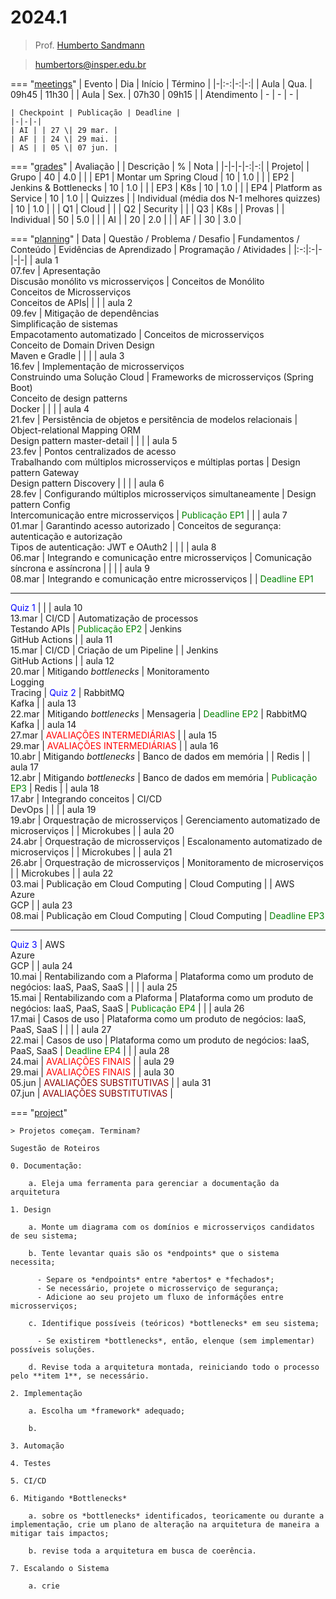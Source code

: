 # 2024.1

> Prof. [Humberto Sandmann](https://hsandmann.github.io)

> [humbertors@insper.edu.br](mailto:humbertors@insper.edu.br)

=== "[meetings](#meetings)"
    | Evento | Dia | Início | Término |
    |-|:-:|-:|-:|
    | Aula | Qua. | 09h45 | 11h30 |
    | Aula | Sex. | 07h30 | 09h15 |
    | Atendimento | - | - | - |

    | Checkpoint | Publicação | Deadline |
    |-|-|-|
    | AI | | 27 \| 29 mar. | 
    | AF | | 24 \| 29 mai. | 
    | AS | | 05 \| 07 jun. | 

=== "[grades](#grades)"
    | Avaliação | | Descrição | % | Nota |
    |-|-|-|-:|-:|
    | Projeto|  | Grupo | 40 | 4.0 |
    | | EP1 | Montar um Spring Cloud | 10 | 1.0 |
    | | EP2 | Jenkins & Bottlenecks | 10 | 1.0 |
    | | EP3 | K8s | 10 | 1.0 |
    | | EP4 | Platform as Service | 10 | 1.0 |
    | Quizzes | | Individual (média dos N-1 melhores quizzes) | 10 | 1.0 |
    | | Q1 | Cloud | 
    | | Q2 | Security |
    | | Q3 | K8s |
    | Provas | | Individual | 50 | 5.0 |
    | | AI | | 20 | 2.0 |
    | | AF | | 30 | 3.0 |

=== "[planning](#planning)"
    | Data | Questão / Problema / Desafio	| Fundamentos / Conteúdo |	Evidências de Aprendizado	| Programação / Atividades |
    |:-:|:-|-|-|-|
    | aula 1 <br>07.fev | Apresentação <br> Discusão monólito vs microsserviços | Conceitos de Monólito <br> Conceitos de Microsserviços <br> Conceitos de APIs| | |
    | aula 2 <br>09.fev | Mitigação de dependências <br> Simplificação de sistemas <br> Empacotamento automatizado | Conceitos de microsserviços <br> Conceito de Domain Driven Design <br> Maven e Gradle | | |
    | aula 3 <br>16.fev | Implementação de microsserviços <br> Construindo uma Solução Cloud | Frameworks de microsserviços (Spring Boot)<br> Conceito de design patterns <br> Docker | | |
    | aula 4 <br>21.fev | Persistência de objetos e persitência de modelos relacionais | Object-relational Mapping ORM <br> Design pattern master-detail | | |
    | aula 5 <br>23.fev | Pontos centralizados de acesso <br> Trabalhando com múltiplos microsserviços e múltiplas portas | Design pattern Gateway <br> Design pattern Discovery | | |
    | aula 6 <br>28.fev | Configurando múltiplos microsserviços simultaneamente | Design pattern Config <br> Intercomunicação entre microsserviços | <span style="color:green">Publicação EP1</span> | |
    | aula 7 <br>01.mar | Garantindo acesso autorizado  | Conceitos de segurança: autenticação e autorização <br> Tipos de autenticação: JWT e OAuth2 | | |
    | aula 8 <br>06.mar | Integrando e comunicação entre microsserviços | Comunicação síncrona e assíncrona | | |
    | aula 9 <br>08.mar | Integrando e comunicação entre microsserviços | | <span style="color:green">Deadline EP1</span> <hr> <span style="color:blue">Quiz 1</span> |  |
    | aula 10 <br>13.mar | CI/CD | Automatização de processos <br> Testando APIs  | <span style="color:green">Publicação EP2</span> | Jenkins <br> GitHub Actions |
    | aula 11 <br>15.mar | CI/CD | Criação de um Pipeline | | Jenkins <br> GitHub Actions |
    | aula 12 <br>20.mar | Mitigando *bottlenecks* | Monitoramento <br> Logging <br> Tracing | <span style="color:blue">Quiz 2</span> | RabbitMQ <br> Kafka |
    | aula 13 <br>22.mar | Mitigando *bottlenecks* | Mensageria | <span style="color:green">Deadline EP2</span> | RabbitMQ <br> Kafka |
    | aula 14 <br>27.mar | <span style="color:red">AVALIAÇÕES INTERMEDIÁRIAS</span> |
    | aula 15 <br>29.mar | <span style="color:red">AVALIAÇÕES INTERMEDIÁRIAS</span> |
    | aula 16 <br>10.abr | Mitigando *bottlenecks* | Banco de dados em memória |  | Redis |
    | aula 17 <br>12.abr | Mitigando *bottlenecks* | Banco de dados em memória | <span style="color:green">Publicação EP3</span> | Redis |
    | aula 18 <br>17.abr | Integrando conceitos | CI/CD <br> DevOps |  | |
    | aula 19 <br>19.abr | Orquestração de microsserviços | Gerenciamento automatizado de microserviços | | Microkubes |
    | aula 20 <br>24.abr | Orquestração de microsserviços | Escalonamento automatizado de microserviços | | Microkubes |
    | aula 21 <br>26.abr | Orquestração de microsserviços | Monitoramento de microserviços | | Microkubes |
    | aula 22 <br>03.mai | Publicação em Cloud Computing | Cloud Computing | | AWS <br> Azure <br> GCP |
    | aula 23 <br>08.mai | Publicação em Cloud Computing | Cloud Computing | <span style="color:green">Deadline EP3</span> <hr> <span style="color:blue">Quiz 3</span> | AWS <br> Azure <br> GCP |
    | aula 24 <br>10.mai | Rentabilizando com a Plaforma | Plataforma como um produto de negócios: IaaS, PaaS, SaaS | | |
    | aula 25 <br>15.mai | Rentabilizando com a Plaforma | Plataforma como um produto de negócios: IaaS, PaaS, SaaS | <span style="color:green">Publicação EP4</span> | |
    | aula 26 <br>17.mai | Casos de uso | Plataforma como um produto de negócios: IaaS, PaaS, SaaS | | |
    | aula 27 <br>22.mai | Casos de uso | Plataforma como um produto de negócios: IaaS, PaaS, SaaS | <span style="color:green">Deadline EP4</span> | |
    | aula 28 <br>24.mai | <span style="color:red">AVALIAÇÕES FINAIS</span> |
    | aula 29 <br>29.mai | <span style="color:red">AVALIAÇÕES FINAIS</span> |
    | aula 30 <br>05.jun | <span style="color:darkred">AVALIAÇÕES SUBSTITUTIVAS</span> |
    | aula 31 <br>07.jun | <span style="color:darkred">AVALIAÇÕES SUBSTITUTIVAS</span> |

=== "[project](#project)"

    > Projetos começam. Terminam?
    
    Sugestão de Roteiros

    0. Documentação:

        a. Eleja uma ferramenta para gerenciar a documentação da arquitetura

    1. Design

        a. Monte um diagrama com os domínios e microsserviços candidatos de seu sistema;

        b. Tente levantar quais são os *endpoints* que o sistema necessita;

          - Separe os *endpoints* entre *abertos* e *fechados*;
          - Se necessário, projete o microsserviço de segurança;
          - Adicione ao seu projeto um fluxo de informáções entre microsserviços;

        c. Identifique possíveis (teóricos) *bottlenecks* em seu sistema;

          - Se existirem *bottlenecks*, então, elenque (sem implementar) possíveis soluções.

        d. Revise toda a arquitetura montada, reiniciando todo o processo pelo **item 1**, se necessário.

    2. Implementação

        a. Escolha um *framework* adequado;

        b. 

    3. Automação

    4. Testes

    5. CI/CD

    6. Mitigando *Bottlenecks*

        a. sobre os *bottlenecks* identificados, teoricamente ou durante a implementação, crie um plano de alteração na arquitetura de maneira a mitigar tais impactos;
  
        b. revise toda a arquitetura em busca de coerência.

    7. Escalando o Sistema

        a. crie

<!-- Fevereiro

| D | S | T | Q | Q | S | S |
|:-:|:-:|:-:|:-:|:-:|:-:|:-:|
|   |   |   |   | 1 | 2 | 3 |
| 4 | 5 | 6 | 7 | 8 | 9 | 10|
| 11| 12| 13| 14| 15| 16| 17|
| 18| 19| 20| 21| 22| 23| 24|
| 25| 26| 27| 28| 29|   |   |

Março

| D | S | T | Q | Q | S | S |
|:-:|:-:|:-:|:-:|:-:|:-:|:-:|
|   |   |   |   |   | 1 | 2 |
| 3 | 4 | 5 | 6 | 7 | 8 | 9 |
| 10| 11| 12| 13| 14| 15| 16|
| 17| 18| 19| 20| 21| 22| 23|
| 24| 25| 26| 27| 28| 29| 30|
| 31|   |   |   |   |   |   |

Abril

| D | S | T | Q | Q | S | S |
|:-:|:-:|:-:|:-:|:-:|:-:|:-:|
|   | 1 | 2 | 3 | 4 | 5 | 6 |
| 7 | 8 | 9 | 10| 11| 12| 13|
| 14| 15| 16| 17| 18| 19| 20|
| 21| 22| 23| 24| 25| 26| 27|
| 28| 29| 30|   |   |   |   |


Maio

| D | S | T | Q | Q | S | S |
|:-:|:-:|:-:|:-:|:-:|:-:|:-:|
|   |   |   | 1 | 2 | 3 | 4 |
| 5 | 6 | 7 | 8 | 9 | 10| 11|
| 12| 13| 14| 15| 16| 17| 18|
| 19| 20| 21| 22| 23| 24| 25|
| 26| 27| 28| 29| 30| 31|   |

Junho

| D | S | T | Q | Q | S | S |
|:-:|:-:|:-:|:-:|:-:|:-:|:-:|
|   |   |   |   |   |   | 1 |
| 2 | 3 | 4 | 5 | 6 | 7 | 8 |
| 9 | 10| 11| 12| 13| 14| 15|
| 16| 17| 18| 19| 20| 21| 22|
| 23| 24| 25| 26| 27| 28| 29|
| 30|   |   |   |   |   |   |

=== "maven"
    ``xml     <dependency>     </dependency>     ``
=== "gradle"
    ``yaml     ``

```javascript
console.log('Code Tab A');
```

```javascript
console.log('Code Tab B');
```

=== "C"

    ``` c
    #include <stdio.h>

    int main(void) {
      printf("Hello world!\n");
      return 0;
    }
    ```

=== "C++"

    ``` c++
    #include`<iostream>`

    int main(void) {
      std::cout << "Hello world!" << std::endl;
      return 0;
    }
    ``` -->
